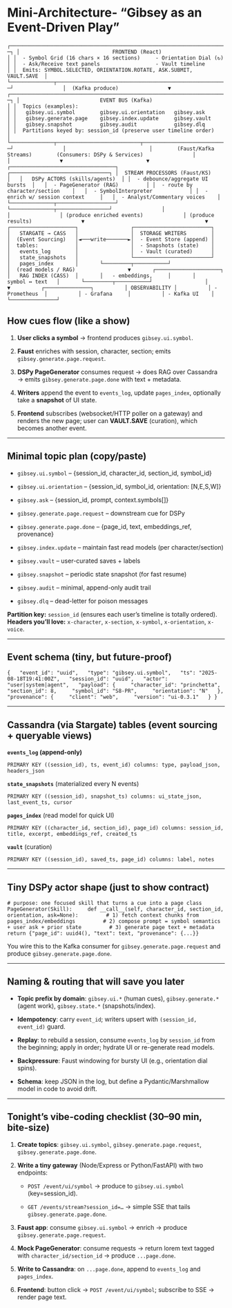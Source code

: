 # Mini-Architecture- “Gibsey as an Event-Driven Play”

`┌──────────────────────────────────────────────────────────────────────┐ │                              FRONTEND (React)                        │ │  - Symbol Grid (16 chars × 16 sections)     - Orientation Dial (↻)  │ │  - Ask/Receive text panels                  - Vault timeline         │ │  Emits: SYMBOL.SELECTED, ORIENTATION.ROTATE, ASK.SUBMIT, VAULT.SAVE  │ └──────────────┬───────────────────────────────────────────────────────┘                │  (Kafka produce)                ▼ ┌──────────────────────────────────────────────────────────────────────┐ │                          EVENT BUS (Kafka)                           │ │  Topics (examples):                                                  │ │   gibsey.ui.symbol        gibsey.ui.orientation   gibsey.ask         │ │   gibsey.generate.page    gibsey.index.update     gibsey.vault       │ │   gibsey.snapshot         gibsey.audit            gibsey.dlq         │ │  Partitions keyed by: session_id (preserve user timeline order)      │ └──────────────┬───────────────────────────┬───────────────────────────┘                │                           │        (Faust/Kafka Streams)        (Consumers: DSPy & Services)                │                           │                ▼                           ▼ ┌──────────────────────────────────┐   ┌────────────────────────────────┐ │  STREAM PROCESSORS (Faust/KS)    │   │   DSPy ACTORS (skills/agents)  │ │  - debounce/aggregate UI bursts  │   │  - PageGenerator (RAG)         │ │  - route by character/section    │   │  - SymbolInterpreter            │ │  - enrich w/ session context     │   │  - Analyst/Commentary voices    │ └──────────────┬───────────────────┘   └──────────────┬─────────────────┘                │                                       │                │ (produce enriched events)             │ (produce results)                ▼                                       ▼       ┌─────────────────────┐                 ┌─────────────────────────┐       │   STARGATE → CASS   │                 │  STORAGE WRITERS        │       │  (Event Sourcing)   │◄───write───────►│  - Event Store (append) │       │  tables:            │                 │  - Snapshots (state)    │       │   events_log        │                 │  - Vault (curated)      │       │   state_snapshots   │                 └─────────────────────────┘       │   pages_index       │       └─────────┬───────────┘                 │  (read models / RAG)                 ▼       ┌─────────────────────┐       │   RAG INDEX (CASS)  │       │   - embeddings,     │       │     symbol ↔ text   │       └─────────┬───────────┘                 │                 ▼          ┌───────────────┐          │ OBSERVABILITY │          │ - Prometheus  │          │ - Grafana     │          │ - Kafka UI    │          └───────────────┘`

## How cues flow (like a show)

1. **User clicks a symbol** → frontend produces `gibsey.ui.symbol`.
    
2. **Faust** enriches with session, character, section; emits `gibsey.generate.page.request`.
    
3. **DSPy PageGenerator** consumes request → does RAG over Cassandra → emits `gibsey.generate.page.done` with text + metadata.
    
4. **Writers** append the event to `events_log`, update `pages_index`, optionally take a **snapshot** of UI state.
    
5. **Frontend** subscribes (websocket/HTTP poller on a gateway) and renders the new page; user can **VAULT.SAVE** (curation), which becomes another event.
    

---

## Minimal topic plan (copy/paste)

- `gibsey.ui.symbol` – {session_id, character_id, section_id, symbol_id}
    
- `gibsey.ui.orientation` – {session_id, symbol_id, orientation: [N,E,S,W]}
    
- `gibsey.ask` – {session_id, prompt, context.symbols[]}
    
- `gibsey.generate.page.request` – downstream cue for DSPy
    
- `gibsey.generate.page.done` – {page_id, text, embeddings_ref, provenance}
    
- `gibsey.index.update` – maintain fast read models (per character/section)
    
- `gibsey.vault` – user-curated saves + labels
    
- `gibsey.snapshot` – periodic state snapshot (for fast resume)
    
- `gibsey.audit` – minimal, append-only audit trail
    
- `gibsey.dlq` – dead-letter for poison messages
    

**Partition key:** `session_id` (ensures each user’s timeline is totally ordered).  
**Headers you’ll love:** `x-character`, `x-section`, `x-symbol`, `x-orientation`, `x-voice`.

---

## Event schema (tiny, but future-proof)

`{   "event_id": "uuid",   "type": "gibsey.ui.symbol",   "ts": "2025-08-18T19:41:00Z",   "session_id": "uuid",   "actor": "user|system|agent",   "payload": {     "character_id": "princhetta",     "section_id": 8,     "symbol_id": "S8-PR",     "orientation": "N"   },   "provenance": {     "client": "web",     "version": "ui-0.3.1"   } }`

---

## Cassandra (via Stargate) tables (event sourcing + queryable views)

**`events_log` (append-only)**

`PRIMARY KEY ((session_id), ts, event_id) columns: type, payload_json, headers_json`

**`state_snapshots`** (materialized every N events)

`PRIMARY KEY ((session_id), snapshot_ts) columns: ui_state_json, last_event_ts, cursor`

**`pages_index`** (read model for quick UI)

`PRIMARY KEY ((character_id, section_id), page_id) columns: session_id, title, excerpt, embeddings_ref, created_ts`

**`vault`** (curation)

`PRIMARY KEY ((session_id), saved_ts, page_id) columns: label, notes`

---

## Tiny DSPy actor shape (just to show contract)

`# purpose: one focused skill that turns a cue into a page class PageGenerator(Skill):     def __call__(self, character_id, section_id, orientation, ask=None):         # 1) fetch context chunks from pages_index/embeddings         # 2) compose prompt = symbol semantics + user ask + prior state         # 3) generate page text + metadata         return {"page_id": uuid4(), "text": text, "provenance": {...}}`

You wire this to the Kafka consumer for `gibsey.generate.page.request` and produce `gibsey.generate.page.done`.

---

## Naming & routing that will save you later

- **Topic prefix by domain**: `gibsey.ui.*` (human cues), `gibsey.generate.*` (agent work), `gibsey.state.*` (snapshots/index).
    
- **Idempotency**: carry `event_id`; writers upsert with `(session_id, event_id)` guard.
    
- **Replay**: to rebuild a session, consume `events_log` by `session_id` from the beginning; apply in order; hydrate UI or re-generate read models.
    
- **Backpressure**: Faust windowing for bursty UI (e.g., orientation dial spins).
    
- **Schema**: keep JSON in the log, but define a Pydantic/Marshmallow model in code to avoid drift.
    

---

## Tonight’s vibe-coding checklist (30–90 min, bite-size)

1. **Create topics**: `gibsey.ui.symbol`, `gibsey.generate.page.request`, `gibsey.generate.page.done`.
    
2. **Write a tiny gateway** (Node/Express or Python/FastAPI) with two endpoints:
    
    - `POST /event/ui/symbol` → produce to `gibsey.ui.symbol` (key=session_id).
        
    - `GET /events/stream?session_id=…` → simple SSE that tails `gibsey.generate.page.done`.
        
3. **Faust app**: consume `gibsey.ui.symbol` → enrich → produce `gibsey.generate.page.request`.
    
4. **Mock PageGenerator**: consume requests → return lorem text tagged with `character_id/section_id` → produce `...page.done`.
    
5. **Write to Cassandra**: on `...page.done`, append to `events_log` and `pages_index`.
    
6. **Frontend**: button click → `POST /event/ui/symbol`; subscribe to SSE → render page text.